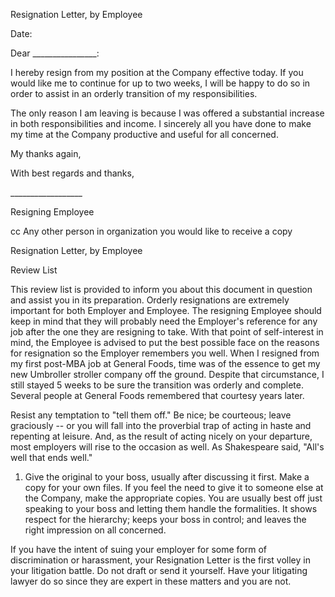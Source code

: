 Resignation Letter, by Employee

Date:

Dear \_\_\_\_\_\_\_\_\_\_\_\_\_\_\_\_:

I hereby resign from my position at the Company effective today. If you
would like me to continue for up to two weeks, I will be happy to do so
in order to assist in an orderly transition of my responsibilities.

The only reason I am leaving is because I was offered a substantial
increase in both responsibilities and income. I sincerely all you have
done to make my time at the Company productive and useful for all
concerned.

My thanks again,

With best regards and thanks,

\_\_\_\_\_\_\_\_\_\_\_\_\_\_\_\_\_\_

Resigning Employee

cc Any other person in organization you would like to receive a copy

Resignation Letter, by Employee

Review List

This review list is provided to inform you about this document in
question and assist you in its preparation. Orderly resignations are
extremely important for both Employer and Employee. The resigning
Employee should keep in mind that they will probably need the Employer's
reference for any job after the one they are resigning to take. With
that point of self-interest in mind, the Employee is advised to put the
best possible face on the reasons for resignation so the Employer
remembers you well. When I resigned from my first post-MBA job at
General Foods, time was of the essence to get my new Umbroller stroller
company off the ground. Despite that circumstance, I still stayed 5
weeks to be sure the transition was orderly and complete. Several people
at General Foods remembered that courtesy years later.

Resist any temptation to "tell them off." Be nice; be courteous; leave
graciously -- or you will fall into the proverbial trap of acting in
haste and repenting at leisure. And, as the result of acting nicely on
your departure, most employers will rise to the occasion as well. As
Shakespeare said, "All's well that ends well."

1.  Give the original to your boss, usually after discussing it first.
    Make a copy for your own files. If you feel the need to give it to
    someone else at the Company, make the appropriate copies. You are
    usually best off just speaking to your boss and letting them handle
    the formalities. It shows respect for the hierarchy; keeps your boss
    in control; and leaves the right impression on all concerned.

If you have the intent of suing your employer for some form of
discrimination or harassment, your Resignation Letter is the first
volley in your litigation battle. Do not draft or send it yourself. Have
your litigating lawyer do so since they are expert in these matters and
you are not.
